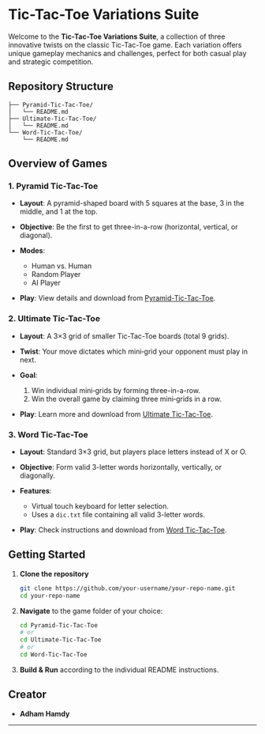 # Tic-Tac-Toe Variations Suite

Welcome to the **Tic-Tac-Toe Variations Suite**, a collection of three innovative twists on the classic Tic-Tac-Toe game. Each variation offers unique gameplay mechanics and challenges, perfect for both casual play and strategic competition.

## Repository Structure

```
├── Pyramid-Tic-Tac-Toe/
│   └── README.md
├── Ultimate-Tic-Tac-Toe/
│   └── README.md
└── Word-Tic-Tac-Toe/
    └── README.md
```

## Overview of Games

### 1. Pyramid Tic-Tac-Toe

* **Layout**: A pyramid-shaped board with 5 squares at the base, 3 in the middle, and 1 at the top.
* **Objective**: Be the first to get three-in-a-row (horizontal, vertical, or diagonal).
* **Modes**:

  * Human vs. Human
  * Random Player
  * AI Player
* **Play**: View details and download from [Pyramid-Tic-Tac-Toe](./Pyramid-Tic-Tac-Toe/README.md).

### 2. Ultimate Tic-Tac-Toe

* **Layout**: A 3×3 grid of smaller Tic-Tac-Toe boards (total 9 grids).
* **Twist**: Your move dictates which mini‑grid your opponent must play in next.
* **Goal**:

  1. Win individual mini‑grids by forming three-in-a-row.
  2. Win the overall game by claiming three mini‑grids in a row.
* **Play**: Learn more and download from [Ultimate Tic-Tac-Toe](./Ultimate-Tic-Tac-Toe/README.md).

### 3. Word Tic-Tac-Toe

* **Layout**: Standard 3×3 grid, but players place letters instead of X or O.
* **Objective**: Form valid 3-letter words horizontally, vertically, or diagonally.
* **Features**:

  * Virtual touch keyboard for letter selection.
  * Uses a `dic.txt` file containing all valid 3-letter words.
* **Play**: Check instructions and download from [Word Tic-Tac-Toe](./Word-Tic-Tac-Toe/README.md).

## Getting Started

1. **Clone the repository**

   ```bash
   git clone https://github.com/your-username/your-repo-name.git
   cd your-repo-name
   ```
2. **Navigate** to the game folder of your choice:

   ```bash
   cd Pyramid-Tic-Tac-Toe
   # or
   cd Ultimate-Tic-Tac-Toe
   # or
   cd Word-Tic-Tac-Toe
   ```
3. **Build & Run** according to the individual README instructions.

## Creator

* **Adham Hamdy**

---
